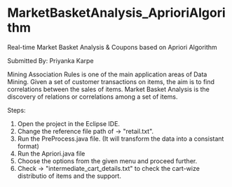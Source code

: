 # MarketBasketAnalysis_AprioriAlgorithm
Real-time Market Basket Analysis & Coupons based on Apriori Algorithm

Submitted By: Priyanka Karpe

Mining Association Rules is one of the main application areas of Data Mining. Given a set of customer transactions on items, the aim is to find correlations between the sales of items. Market Basket Analysis is the discovery of relations or correlations among a set of items.

Steps:
1. Open the project in the Eclipse IDE.
2. Change the reference file path of -> "retail.txt".
3. Run the PreProcess.java file.
   (It will transform the data into a consistant format)
4. Run the Apriori.java file
5. Choose the options from the given menu and proceed further.
6. Check -> "intermediate_cart_details.txt" to check the cart-wize distributio of items and the support.
